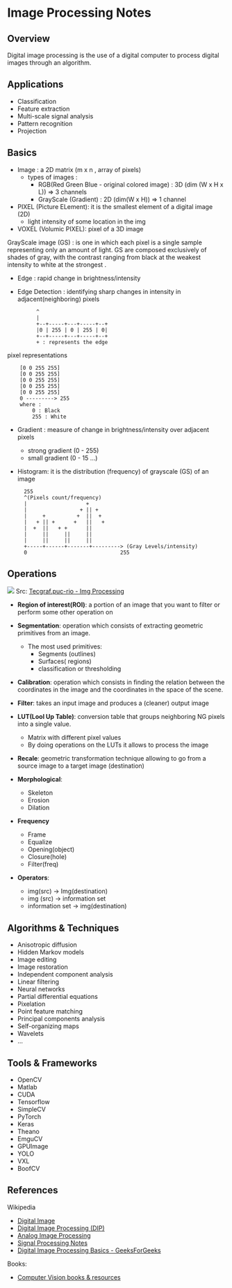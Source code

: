 # Image Processing Notes


## Overview

Digital image processing is the use of a digital computer to process digital images through an algorithm.

## Applications 

- Classification
- Feature extraction
- Multi-scale signal analysis
- Pattern recognition
- Projection


## Basics

- Image : a 2D matrix (m x n , array of pixels) 
  - types of images : 
    - RGB(Red Green Blue - original colored image) : 3D (dim (W x H x L))  => 3 channels
    - GrayScale (Gradient) : 2D (dim(W x H)) => 1 channel
- PIXEL (Picture ELement): it is the smallest element of a digital image (2D)
  - light intensity of some location in the img 
- VOXEL (Volumic PIXEL): pixel of a 3D image
  
GrayScale image (GS) : is one in which each pixel is a single sample representing only an amount of light. GS are composed exclusively of shades of gray, with the contrast ranging from black at the weakest intensity to white at the strongest
.
- Edge : rapid change in brightness/intensity
- Edge Detection : identifying sharp changes in intensity in adjacent(neighboring) pixels 
  
            ^
            |
            +--+-----+---+-----+--+
            |0 | 255 | 0 | 255 | 0|
            +--+-----+---+-----+--+
            + : represents the edge 
pixel representations

        [0 0 255 255]
        [0 0 255 255]
        [0 0 255 255]
        [0 0 255 255]
        [0 0 255 255]
        0 ---------> 255
        where : 
            0 : Black 
            255 : White 

- Gradient : measure of change in brightness/intensity over adjacent pixels 
  - strong gradient (0 - 255)
  - small gradient (0 - 15 ...)

- Histogram: it is the distribution (frequency) of grayscale (GS) of an image

        255
        ^(Pixels count/frequency)
        |                   +
        |                 + || +
        |     +          +  ||  +
        |   + || +      +   ||   +
        |  +  ||   + +      ||
        |     ||     ||     ||
        |     ||     ||     ||           
        +-----+------+-------+---------> (Gray Levels/intensity)
        0                              255


## Operations

![](https://www.tecgraf.puc-rio.br/im/en/doxygen/group__process.png)
Src: [Tecgraf.puc-rio - Img Processing](https://www.tecgraf.puc-rio.br/im/en/doxygen/group__process.html)

- **Region of ​​interest(ROI)**: a portion of an image that you want to filter or perform some other operation on
- **Segmentation**: operation which consists of extracting geometric primitives from an image.
    - The most used primitives:
        - Segments (outlines)
        - Surfaces( regions)
        - classification or thresholding
- **Calibration**: operation which consists in finding the relation between the coordinates in the image and the coordinates in the space of the scene.
- **Filter**: takes an input image and produces a (cleaner) output image
- **LUT(Lool Up Table)**: conversion table that groups neighboring NG pixels into a single value.
    - Matrix with different pixel values
    - By doing operations on the LUTs it allows to process the image
- **Recale**: geometric transformation technique allowing to go from a source image to a target image (destination)

- **Morphological**:
  - Skeleton
  - Erosion
  - Dilation
- **Frequency**
  - Frame
  - Equalize
  - Opening(object)
  - Closure(hole)
  - Filter(freq)
- **Operators**:
  - img(src) -> Img(destination)
  - img (src) -> information set
  - information set -> img(destination)


## Algorithms & Techniques

- Anisotropic diffusion
- Hidden Markov models
- Image editing
- Image restoration
- Independent component analysis
- Linear filtering
- Neural networks
- Partial differential equations
- Pixelation
- Point feature matching
- Principal components analysis
- Self-organizing maps
- Wavelets
- ...


## Tools & Frameworks

- OpenCV
- Matlab
- CUDA
- Tensorflow
- SimpleCV
- PyTorch 
- Keras 
- Theano
- EmguCV
- GPUImage
- YOLO
- VXL 
- BoofCV


## References

Wikipedia
- [Digital Image](https://en.wikipedia.org/wiki/Digital_image)
- [Digital Image Processing (DIP)](https://en.wikipedia.org/wiki/Digital_image_processing)
- [Analog Image Processing](https://en.wikipedia.org/wiki/Analog_image_processing)
- [Signal Processing Notes ](https://github.com/afondiel/research-notes/tree/master/signal-processing)
- [Digital Image Processing Basics - GeeksForGeeks](https://www.geeksforgeeks.org/digital-image-processing-basics/)

Books: 
- [Computer Vision books & resources](https://github.com/afondiel/cs-books/tree/main/computer-vision)

